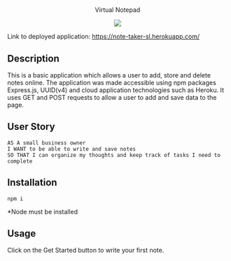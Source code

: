 # 
<p align = "center">  Virtual Notepad </p>


<p align = "center"> 
<img src="Images/screenshot.gif"/> 
</p>


Link to deployed application: https://note-taker-sl.herokuapp.com/


## Description

This is a basic application which allows a user to add, store and delete notes online. The application was made accessible using npm packages Express.js, UUID(v4) and cloud application technologies such as Heroku. It uses GET and POST requests to allow a user to add and save data to the page. 

## User Story

```
AS A small business owner
I WANT to be able to write and save notes
SO THAT I can organize my thoughts and keep track of tasks I need to complete
```

## Installation

```
npm i

```
*Node must be installed

## Usage

Click on the Get Started button to write your first note.